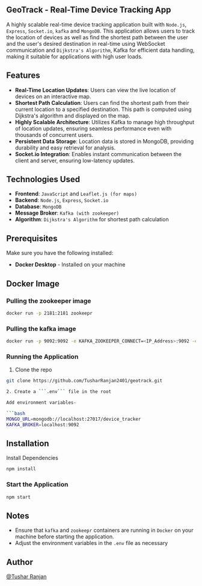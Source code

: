 ## GeoTrack - Real-Time Device Tracking App

A highly scalable real-time device tracking application built with `Node.js`, `Express`, `Socket.io`, `kafka` and `MongoDB`. This application allows users to track the location of devices as well as find the shortest path between the user and the user's desired destination in real-time using WebSocket communication and `Dijkstra's Algorithm`, Kafka for efficient data handling, making it suitable for applications with high user loads.

## Features

- **Real-Time Location Updates**: Users can view the live location of devices on an interactive map.
- **Shortest Path Calculation**: Users can find the shortest path from their current location to a specified destination. This path is computed using Dijkstra's algorithm and displayed on the map.
- **Highly Scalable Architecture**: Utilizes Kafka to manage high throughput of location updates, ensuring seamless performance even with thousands of concurrent users.
- **Persistent Data Storage**: Location data is stored in MongoDB, providing durability and easy retrieval for analysis.
- **Socket.io Integration**: Enables instant communication between the client and server, ensuring low-latency updates.

## Technologies Used

- **Frontend**: `JavaScript` and `Leaflet.js (for maps)`
- **Backend**: `Node.js`, `Express`, `Socket.io`
- **Database**: `MongoDB`
- **Message Broker**: `Kafka (with zookeeper)`
- **Algorithm**: `Dijkstra's Algorithm` for shortest path calculation

## Prerequisites

Make sure you have the following installed:

- **Docker Desktop** - Installed on your machine

## Docker Image

### Pulling the zookeeper image

```bash
docker run -p 2181:2181 zookeepr
```

### Pulling the kafka image

```bash
docker run -p 9092:9092 -e KAFKA_ZOOKEEPER_CONNECT=<IP_Address>:9092 -e KAFKA_ADVERTISED_LISTENERS=PLAINTEXT://<IP_Address>:9092 -e KAFKA_OFFSETS_TOPIC_REPLICATION_FACTOR=1 confluentinc/cp-kafka
```

### Running the Application

1. Clone the repo

````bash
git clone https://github.com/TusharRanjan2401/geotrack.git

2. Create a ```.env``` file in the root

Add environment variables-

```bash
MONGO_URL=mongodb://localhost:27017/device_tracker
KAFKA_BROKER=localhost:9092
````

## Installation

Install Dependencies

```bash
npm install
```

### Start the Application

```bash
npm start
```

## Notes

- Ensure that `kafka` and `zookeepr` containers are running in `Docker` on your machine before starting the application.
- Adjust the environment variables in the `.env` file as necessary

## Author

[@Tushar Ranjan](https://github.com/TusharRanjan2401)
